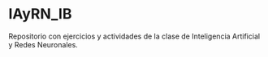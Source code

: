 # IAyRN_IB
Repositorio con ejercicios y actividades de la clase de Inteligencia Artificial y Redes Neuronales. 
